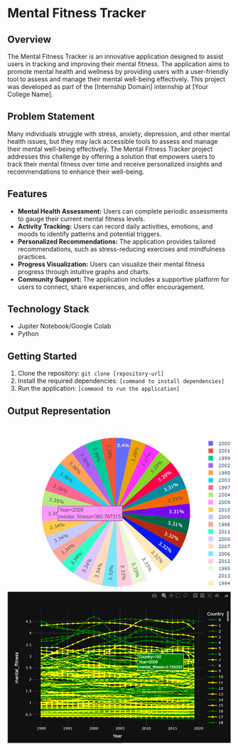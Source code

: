 # Mental Fitness Tracker

## Overview

The Mental Fitness Tracker is an innovative application designed to assist users in tracking and improving their mental fitness. The application aims to promote mental health and wellness by providing users with a user-friendly tool to assess and manage their mental well-being effectively. This project was developed as part of the [Internship Domain] internship at [Your College Name].

## Problem Statement

Many individuals struggle with stress, anxiety, depression, and other mental health issues, but they may lack accessible tools to assess and manage their mental well-being effectively. The Mental Fitness Tracker project addresses this challenge by offering a solution that empowers users to track their mental fitness over time and receive personalized insights and recommendations to enhance their well-being.

## Features

- **Mental Health Assessment:** Users can complete periodic assessments to gauge their current mental fitness levels.
- **Activity Tracking:** Users can record daily activities, emotions, and moods to identify patterns and potential triggers.
- **Personalized Recommendations:** The application provides tailored recommendations, such as stress-reducing exercises and mindfulness practices.
- **Progress Visualization:** Users can visualize their mental fitness progress through intuitive graphs and charts.
- **Community Support:** The application includes a supportive platform for users to connect, share experiences, and offer encouragement.

## Technology Stack

- Jupiter Notebook/Google Colab
- Python
  
## Getting Started

1. Clone the repository: `git clone [repository-url]`
2. Install the required dependencies: `[command to install dependencies]`
3. Run the application: `[command to run the application]`

## Output Representation

![pie](https://github.com/Raghavcpp/IBM_SkillBuild_Project/blob/main/Output/5.png)
![line graph](https://github.com/Raghavcpp/IBM_SkillBuild_Project/blob/main/Output/7.png)
